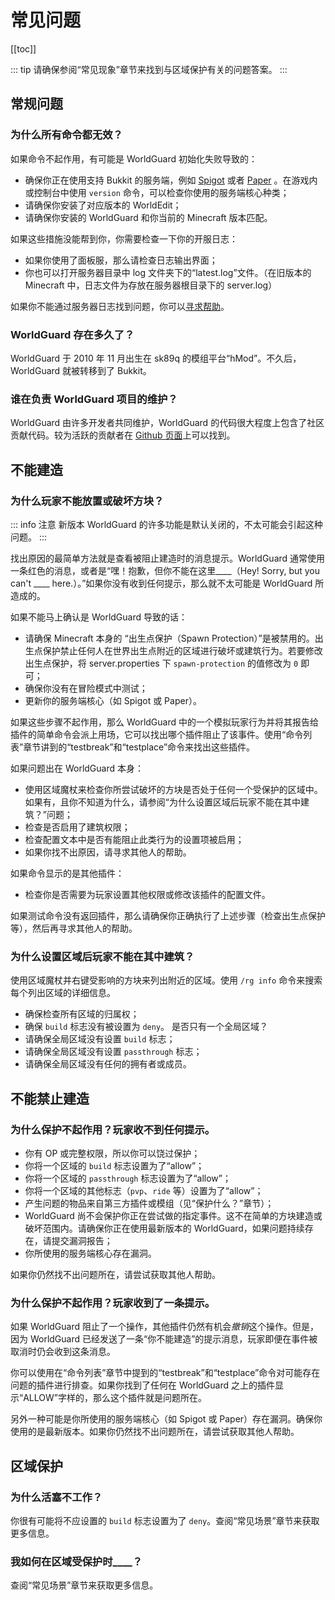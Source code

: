 # 常见问题


[[toc]]

::: tip
请确保参阅“常见现象”章节来找到与区域保护有关的问题答案。
:::

## 常规问题

### 为什么所有命令都无效？

如果命令不起作用，有可能是 WorldGuard 初始化失败导致的：

* 确保你正在使用支持 Bukkit 的服务端，例如 [Spigot](https://spigotmc.org) 或者 [Paper](https://papermc.io) 。在游戏内或控制台中使用 `version` 命令，可以检查你使用的服务端核心种类；
* 请确保你安装了对应版本的 WorldEdit；
* 请确保你安装的 WorldGuard 和你当前的 Minecraft 版本匹配。

如果这些措施没能帮到你，你需要检查一下你的开服日志：

* 如果你使用了面板服，那么请检查日志输出界面；
* 你也可以打开服务器目录中 log 文件夹下的“latest.log”文件。（在旧版本的 Minecraft 中，日志文件为存放在服务器根目录下的 server.log）

如果你不能通过服务器日志找到问题，你可以[寻求帮助](getting-help.md)。

### WorldGuard 存在多久了？

WorldGuard 于 2010 年 11 月出生在 sk89q 的模组平台“hMod”。不久后，WorldGuard 就被转移到了 Bukkit。

### 谁在负责 WorldGuard 项目的维护？

WorldGuard 由许多开发者共同维护，WorldGuard 的代码很大程度上包含了社区贡献代码。较为活跃的贡献者在 [Github 页面](https://github.com/EngineHub/WorldGuard/graphs/contributors)上可以找到。

## 不能建造

### 为什么玩家不能放置或破坏方块？

::: info 注意
新版本 WorldGuard 的许多功能是默认关闭的，不太可能会引起这种问题。
:::

找出原因的最简单方法就是查看被阻止建造时的消息提示。WorldGuard 通常使用一条红色的消息，或者是“嘿！抱歉，但你不能在这里____（Hey! Sorry, but you can't \_\_\_\_ here.）。”如果你没有收到任何提示，那么就不太可能是 WorldGuard 所造成的。

如果不能马上确认是 WorldGuard 导致的话：

* 请确保 Minecraft 本身的 “出生点保护（Spawn Protection）”是被禁用的。出生点保护禁止任何人在世界出生点附近的区域进行破坏或建筑行为。若要修改出生点保护，将 server.properties 下 `spawn-protection` 的值修改为 `0` 即可；
* 确保你没有在冒险模式中测试；
* 更新你的服务端核心（如 Spigot 或 Paper）。

如果这些步骤不起作用，那么 WorldGuard 中的一个模拟玩家行为并将其报告给插件的简单命令会派上用场，它可以找出哪个插件阻止了该事件。使用“命令列表”章节讲到的“testbreak”和“testplace”命令来找出这些插件。

如果问题出在 WorldGuard 本身：

* 使用区域魔杖来检查你所尝试破坏的方块是否处于任何一个受保护的区域中。如果有，且你不知道为什么，请参阅“为什么设置区域后玩家不能在其中建筑？”问题；
* 检查是否启用了建筑权限；
* 检查配置文本中是否有能阻止此类行为的设置项被启用；
* 如果你找不出原因，请寻求其他人的帮助。

如果命令显示的是其他插件：

* 检查你是否需要为玩家设置其他权限或修改该插件的配置文件。

如果测试命令没有返回插件，那么请确保你正确执行了上述步骤（检查出生点保护等），然后再寻求其他人的帮助。

### 为什么设置区域后玩家不能在其中建筑？

使用区域魔杖并右键受影响的方块来列出附近的区域。使用 `/rg info` 命令来搜索每个列出区域的详细信息。

* 确保检查所有区域的归属权；
* 确保 `build` 标志没有被设置为 `deny`。
是否只有一个全局区域？
* 请确保全局区域没有设置 `build` 标志；
* 请确保全局区域没有设置 `passthrough` 标志；
* 请确保全局区域没有任何的拥有者或成员。

## 不能禁止建造

### 为什么保护不起作用？玩家收不到任何提示。

* 你有 OP 或完整权限，所以你可以饶过保护；
* 你将一个区域的 `build` 标志设置为了“allow”；
* 你将一个区域的 `passthrough` 标志设置为了“allow”；
* 你将一个区域的其他标志（`pvp`、`ride` 等）设置为了“allow”；
* 产生问题的物品来自第三方插件或模组（见“保护什么？”章节）；
* WorldGuard 尚不会保护你正在尝试做的指定事件。这不在简单的方块建造或破坏范围内。请确保你正在使用最新版本的 WorldGuard，如果问题持续存在，请提交漏洞报告；
* 你所使用的服务端核心存在漏洞。

如果你仍然找不出问题所在，请尝试获取其他人帮助。

### 为什么保护不起作用？玩家收到了一条提示。

如果 WorldGuard 阻止了一个操作，其他插件仍然有机会*撤销*这个操作。但是，因为 WorldGuard 已经发送了一条“你不能建造”的提示消息，玩家即便在事件被取消时仍会收到这条消息。

你可以使用在“命令列表”章节中提到的“testbreak”和“testplace”命令对可能存在问题的插件进行排查。如果你找到了任何在 WorldGuard 之上的插件显示“ALLOW”字样的，那么这个插件就是问题所在。

另外一种可能是你所使用的服务端核心（如 Spigot 或 Paper）存在漏洞。确保你使用的是最新版本。如果你仍然找不出问题所在，请尝试获取其他人帮助。

## 区域保护

### 为什么活塞不工作？

你很有可能将不应设置的 `build` 标志设置为了 `deny`。查阅“常见场景”章节来获取更多信息。

### 我如何在区域受保护时____？

查阅“常见场景”章节来获取更多信息。
